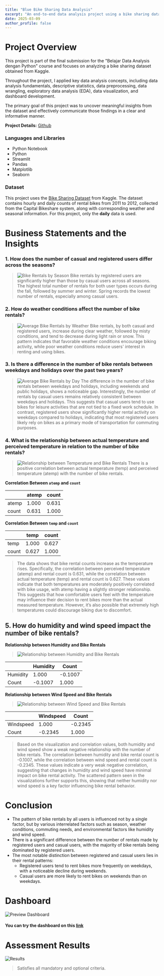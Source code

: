 ```yaml
---
title: "Blue Bike Sharing Data Analysis"
excerpt: "An end-to-end data analysis project using a bike sharing dataset from Kaggle. Includes data wrangling, EDA, visualization, and dashboard creation."
date: 2025-03-09
author_profile: false
---
```


# Project Overview
This project is part of the final submission for the "Belajar Data Analysis dengan Python" course and focuses on analyzing a bike sharing dataset obtained from Kaggle.

Throughout the project, I applied key data analysis concepts, including data analysis fundamentals, descriptive statistics, data preprocessing, data wrangling, exploratory data analysis (EDA), data visualization, and dashboard development.

The primary goal of this project was to uncover meaningful insights from the dataset and effectively communicate those findings in a clear and informative manner.

**Project Details:** [Github](https://github.com/camelliatea/dicoding-proyek-analisis-data/)

### Languages and Libraries
- Python Notebook
- Python
- Streamlit
- Pandas
- Matplotlib
- Seaborn

### Dataset
This project uses the [Bike Sharing Dataset](https://www.kaggle.com/datasets/lakshmi25npathi/bike-sharing-dataset) from Kaggle. The dataset contains hourly and daily counts of rental bikes from 2011 to 2012, collected from the Capital Bikeshare system, along with corresponding weather and seasonal information. For this project, only the **daily** data is used.

# Business Statements and the Insights
### 1. How does the number of casual and registered users differ across the seasons?
> ![Bike Rentals by Season](/images/projects/1/image.png)
> Bike rentals by registered users are significantly higher than those by casual users across all seasons. The highest total number of rentals for both user types occurs during the fall, followed by summer and winter. Spring records the lowest number of rentals, especially among casual users.

### 2. How do weather conditions affect the number of bike rentals?
>![Average Bike Rentals by Weather](/images/projects/1/image-1.png)
>Bike rentals, by both casual and registered users, increase during clear weather, followed by misty conditions, and tend to decrease during light rain or snow. This pattern indicates that favorable weather conditions encourage biking activity, while poor weather conditions reduce users' interest in renting and using bikes.

### 3. Is there a difference in the number of bike rentals between weekdays and holidays over the past two years?
>![Average Bike Rentals by Day](/images/projects/1/image-2.png)
>The difference in the number of bike rentals between weekdays and holidays, including weekends and public holidays, shows a noticeable gap. Interestingly, the number of rentals by casual users remains relatively consistent between weekdays and holidays. This suggests that casual users tend to use bikes for leisure activities that are not tied to a fixed work schedule. In contrast, registered users show significantly higher rental activity on weekdays compared to holidays, indicating that most registered users likely rely on bikes as a primary mode of transportation for commuting purposes.

### 4. What is the relationship between actual temperature and perceived temperature in relation to the number of bike rentals?
>![Relationship between Temperature and Bike Rentals](/images/projects/1/image-3.png)
> There is a positive correlation between actual temperature (temp) and perceived temperature (atemp) with the number of bike rentals. 

**Correlation Between `atemp` and `count`**

|       | atemp  | count  |
|-------|--------|--------|
| atemp | 1.000  | 0.631  |
| count | 0.631  | 1.000  |

**Correlation Between `temp` and `count`**

|       | temp   | count  |
|-------|--------|--------|
| temp  | 1.000  | 0.627  |
| count | 0.627  | 1.000  |

>The data shows that bike rental counts increase as the temperature rises. Specifically, the correlation between perceived temperature (atemp) and rental count is 0.631, while the correlation between actual temperature (temp) and rental count is 0.627. These values indicate that both temperatures are moderately positively correlated with bike usage, with atemp having a slightly stronger relationship. This suggests that how comfortable users feel with the temperature may influence their decision to rent bikes more than the actual measured temperature. However, it’s also possible that extremely high temperatures could discourage biking due to discomfort.

## 5. How do humidity and wind speed impact the number of bike rentals?

**Relationship between Humidity and Bike Rentals**
>![Relationship between Humidity and Bike Rentals](/images/projects/1/image-4.png)

|          | Humidity | Count    |
|----------|----------|----------|
| Humidity | 1.000    | -0.1007  |
| Count    | -0.1007  | 1.000    |

**Relationship between Wind Speed and Bike Rentals**
>![Relationship between Wind Speed and Bike Rentals](/images/projects/1/image-5.png)

|          | Windspeed| Count    |
|----------|----------|----------|
| Windspeed| 1.000    | -0.2345  |
| Count    | -0.2345  | 1.000    |

>Based on the visualization and correlation values, both humidity and wind speed show a weak negative relationship with the number of bike rentals. The correlation between humidity and bike rental count is -0.1007, while the correlation between wind speed and rental count is -0.2345. These values indicate a very weak negative correlation, suggesting that changes in humidity and wind speed have minimal impact on bike rental activity. The scattered pattern seen in the visualizations further supports this, showing that neither humidity nor wind speed is a key factor influencing bike rental behavior.


# Conclusion
- The pattern of bike rentals by all users is influenced not by a single factor, but by various interrelated factors such as season, weather conditions, commuting needs, and environmental factors like humidity and wind speed.
- There is a significant difference between the number of rentals made by registered users and casual users, with the majority of bike rentals being dominated by registered users.
- The most notable distinction between registered and casual users lies in their rental patterns:
    - Registered users tend to rent bikes more frequently on weekdays, with a noticeable decline during weekends.
    - Casual users are more likely to rent bikes on weekends than on weekdays.

# Dashboard
![Preview Dashboard](/files/Dashboard.gif)
#### You can try the dashboard on this [link](https://bluebikedashboard.streamlit.app/)

# Assessment Results
![Results](/images/projects/1/image-6.png)
> Satisfies all mandatory and optional criteria.